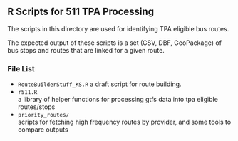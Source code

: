R Scripts for 511 TPA Processing
-------------------------------

The scripts in this directory are used for identifying TPA eligible bus routes.  

The expected output of these scripts is a set (CSV, DBF, GeoPackage) of bus stops and routes that are linked for a given route.  

### File List  

-  `RouteBuilderStuff_KS.R`
a draft script for route building. 
-  `r511.R`     
a library of helper functions for processing gtfs data into tpa eligible routes/stops   
-  `priority_routes/`  
scripts for fetching high frequency routes by provider, and some tools to compare outputs  
